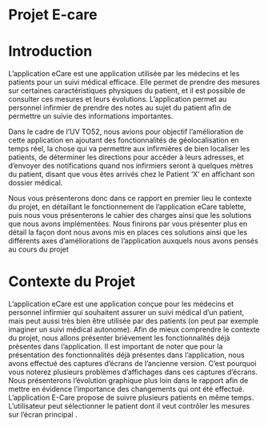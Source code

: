# Projet E-care

# Introduction

L’application eCare est une application utilisée par les médecins et les patients pour un suivi médical efficace. Elle permet de prendre des mesures sur certaines caractéristiques physiques du patient, et il est possible de consulter ces mesures et leurs évolutions. L’application permet au personnel infirmier de prendre des notes au sujet du patient afin de permettre un suivie des informations importantes.

Dans le cadre de l’UV TO52, nous avions pour objectif l’amélioration de cette application en ajoutant des fonctionnalités de géolocalisation en temps réel, la chose qui va permettre aux infirmières de bien localiser les patients, de déterminer les directions pour accéder à leurs adresses, et d’envoyer des notifications quand nos infirmiers seront à quelques mètres du patient, disant que vous êtes arrivés chez le Patient ‘X’ en affichant son dossier médical. 

Nous vous présenterons donc dans ce rapport en premier lieu le contexte du projet, en détaillant le fonctionnement de l’application eCare tablette, puis nous vous présenterons le cahier des charges ainsi que les solutions que nous avons implémentées. Nous finirons par vous présenter plus en détail la façon dont nous avons mis en places ces solutions ainsi que les différents axes d’améliorations de l’application auxquels nous avons pensés au cours du projet


# Contexte du Projet

L’application eCare est une application conçue pour les médecins et personnel infirmier qui souhaitent assurer un suivi médical d’un patient, mais peut aussi très bien être utilisée par des patients (on peut par exemple imaginer un suivi médical autonome). Afin de mieux comprendre le contexte du projet, nous allons présenter brièvement les fonctionnalités déjà présentes dans l’application. Il est important de noter que pour la présentation des fonctionnalités déjà présentes dans l’application, nous avons effectué des captures d’écrans de l’ancienne version. C’est pourquoi vous noterez plusieurs problèmes d’affichages dans ces captures d’écrans. Nous présenterons l’évolution graphique plus loin dans le rapport afin de mettre en évidence l’importance des changements qui ont été effectué. L’application E-Care propose de suivre plusieurs patients en même temps. L’utilisateur peut sélectionner le patient dont il veut contrôler les mesures sur l’écran principal .
